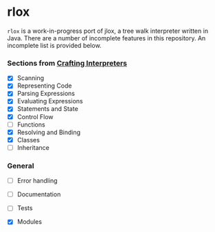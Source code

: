 # rlox

`rlox` is a work-in-progress port of jlox, a tree walk interpreter written in
Java. There are a number of incomplete features in this repository. An
incomplete list is provided below.

### Sections from [Crafting Interpreters]
- [x] Scanning
- [x] Representing Code
- [x] Parsing Expressions
- [x] Evaluating Expressions
- [x] Statements and State
- [x] Control Flow
- [ ] Functions
- [x] Resolving and Binding
- [x] Classes
- [ ] Inheritance

### General
- [ ] Error handling
- [ ] Documentation
- [ ] Tests
- [x] Modules


[Crafting Interpreters]: https://craftinginterpreters.com/contents.html
